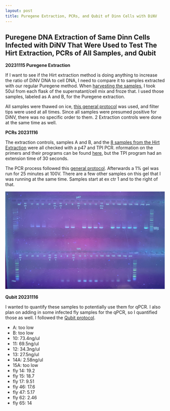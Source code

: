 ```yaml
---
layout: post
title: Puregene Extraction, PCRs, and Qubit of Dinn Cells with DiNV
---
```


## Puregene DNA Extraction of Same Dinn Cells Infected with DiNV That Were Used to Test The Hirt Extraction, PCRs of All Samples, and Qubit 

**20231115 Puregene Extraction**

If I want to see if the Hirt extraction method is doing anything to increase the ratio of DiNV DNA to cell DNA, I need to compare it to samples extracted with our regular Puregene method. When [harvesting the samples](https://meschedl.github.io/Unckless-Lab-Notebook-Maggie/2023/11/14/hirt-extraction-dinn-cells-1.html), I took 50ul from each flask of the supernatant/cell mix and froze that. I used those samples, labeled as A and B, for the Puregene extraction. 

All samples were thawed on ice, [this general protocol](https://github.com/meschedl/Unckless_Lab_Resources/blob/main/protocols/cell-DNA-extraction-protocol.md) was used, and filter tips were used at all times. Since all samples were presumed positive for DiNV, there was no specific order to them. 2 Extraction controls were done at the same time as well. 

**PCRs 20231116**

The extraction controls, samples A and B, and the [8 samples from the Hirt Extraction](https://meschedl.github.io/Unckless-Lab-Notebook-Maggie/2023/11/14/hirt-extraction-dinn-cells-1.html) were all checked with a p47 and TPI PCR. nformation on the primers and their programs can be found [here](https://docs.google.com/spreadsheets/d/1IaLLjsa4SXJr90wUi8xyE1dYvWmHsbThSz3d8N9KaK0/edit#gid=0), but the TPI program had an extension time of 30 seconds. 

The PCR process followed this [general protocol](https://github.com/meschedl/Unckless_Lab_Resources/blob/main/protocols/PCR_protocol_general.md). Afterwards a 1% gel was run for 25 minutes at 100V. There are a few other samples on this gel that I was running at the same time. Samples start at ex ctr 1 and to the right of that. 

![](https://raw.githubusercontent.com/meschedl/Unckless-Lab-Notebook-Maggie/master/images/20231116-gel.jpeg)

**Qubit 20231116**

I wanted to quantify these samples to potentially use them for qPCR. I also plan on adding in some infected fly samples for the qPCR, so I quantified those as well. I followed the [Qubit protocol](https://docs.google.com/document/d/1ZCz0SBof6LHE3P_LbftawFyexl8iCECUlvjIcauPYwY/edit). 

- A: too low
- B: too low 
- 10: 73.4ng/ul
- 11: 69.5ng/ul
- 12: 34.3ng/ul
- 13: 27.5ng/ul
- 14A: 2.58ng/ul
- 15A: too low 
- fly 14: 19.2
- fly 15: 18.7
- fly 17: 9.51
- fly 46: 17.6
- fly 47: 5.17
- fly 62: 2.46
- fly 65: 14
